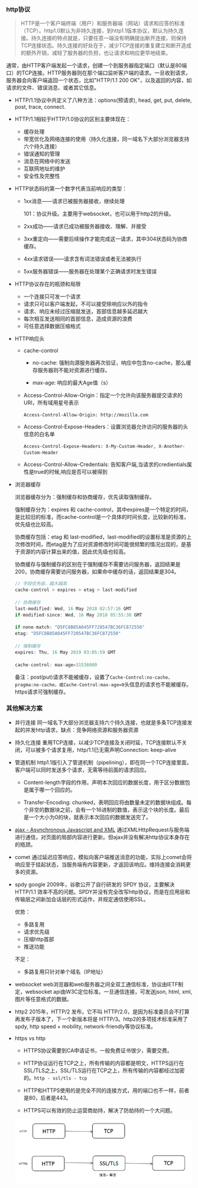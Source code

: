 ### http协议

> HTTP是一个客户端终端（用户）和服务器端（网站）请求和应答的标准（TCP）。http1.0默认为非持久连接，到http1.1版本协议，默认为持久连接。持久连接的特点就是，只要任意一端没有明确提出断开连接，则保持TCP连接状态。持久连接的好处在于，减少TCP连接的重复建立和断开造成的额外开销，减轻了服务器的负担，也让请求和响应更早地结束。

通常，由HTTP客户端发起一个请求，创建一个到服务器指定端口（默认是80端口）的TCP连接。HTTP服务器则在那个端口监听客户端的请求。一旦收到请求，服务器会向客户端返回一个状态，比如"HTTP/1.1 200 OK"，以及返回的内容，如请求的文件、错误消息、或者其它信息。

* HTTP/1.1协议中共定义了八种方法：options(预请求), head, get, put, delete, post, trace, connect.

* HTTP/1.1相较于HTTP/1.0协议的区别主要体现在：

  - 缓存处理
  - 带宽优化及网络连接的使用（持久化连接，同一域名下大部分浏览器支持六个持久连接）
  - 错误通知的管理
  - 消息在网络中的发送
  - 互联网地址的维护
  - 安全性及完整性

* HTTP状态码的第一个数字代表当前响应的类型：

  - 1xx消息——请求已被服务器接收，继续处理

    101：协议升级。主要用于websocket，也可以用于http2的升级。

  - 2xx成功——请求已成功被服务器接收、理解、并接受

  - 3xx重定向——需要后续操作才能完成这一请求，其中304状态码为协商缓存。 

  - 4xx请求错误——请求含有词法错误或者无法被执行

  - 5xx服务器错误——服务器在处理某个正确请求时发生错误

* HTTP协议存在的瓶颈和局限

  - 一个连接只可发一个请求
  - 请求只可以客户端发起，不可以接受除响应以外的指令
  - 请求、响应未经过压缩就发送，首部信息越多延迟越大
  - 每次相互发送相同的首部信息，造成资源的浪费
  - 可任意选择数据压缩格式

* HTTP响应头

  - cache-control

    + no-cache: 强制向源服务器再次验证，响应中包含no-cache，那么缓存服务器则不能对资源进行缓存。

    + max-age: 响应的最大Age值（s）

  - Access-Control-Allow-Origin：指定一个允许向该服务器提交请求的URI，所有域用星号表示

    `Access-Control-Allow-Origin: http://mozilla.com`

  - Access-Control-Expose-Headers：设置浏览器允许访问的服务器的头信息的白名单

    `Access-Control-Expose-Headers: X-My-Custom-Header, X-Another-Custom-Header`

  - Access-Control-Allow-Credentials: 告知客户端,当请求的credientials属性是true的时候,响应是否可以被得到

* 浏览器缓存

  浏览器缓存分为：强制缓存和协商缓存，优先读取强制缓存。
    
  强制缓存分为：expires 和 cache-control，其中expires是一个特定的时间，是比较旧的标准，而cache-control是一个具体的时间长度，比较新的标准，优先级也比较高。

  协商缓存包括：etag 和 last-modified，last-modified的设置标准是资源的上次修改时间，而etag是为了应对资源修改时间可能很频繁的情况出现的，是基于资源的内容计算出来的值，因此优先级也较高。

  协商缓存与强制缓存的区别在于强制缓存不需要访问服务器，返回结果是200，协商缓存需要访问服务器，如果命中缓存的话，返回结果是304。

  ```js
  // 字段优先级，越大越高
  cache-control > expires > etag > last-modified

  // 协商缓存
  last-modified: Wed, 16 May 2018 02:57:16 GMT
  if-modified-since: Wed, 16 May 2018 05:55:38 GMT

  if-none-match: "D5FC8B85A045FF720547BC36FC872550"
  etag: "D5FC8B85A045FF720547BC36FC872550"

  // 强制缓存
  expires: Thu, 16 May 2019 03:05:59 GMT

  cache-control: max-age=31536000
  ```

  备注：post(put)请求不能被缓存，设置了`Cache-Control:no-cache，pragma:no-cache，或Cache-Control:max-age=0`头信息的请求也不能被缓存。https请求可强制缓存。

### 其他解决方案

* 并行连接 同一域名下大部分浏览器支持六个持久连接，也就是多条TCP连接发起的并发http请求，缺点：竞争网络资源和服务器资源

* 持久化连接 重用TCP连接，以减少TCP连接及关闭时延，TCP连接默认不关闭，可以被多个请求复用，http/1.1已无需声明Connection: keep-alive

* 管道机制 http1.1版引入了管道机制（pipelining），即在同一个TCP连接里面，客户端可以同时发送多个请求，无需等待前面的请求回应。

  - Content-length字段的作用，声明本次回应的数据长度，用于区分数据包是属于哪一个回应的。

  - Transfer-Encoding: chunked，表明回应将由数量未定的数据块组成。每个非空的数据块之前，会有一个16进制的数值，表示这个块的长度。最后是一个大小为0的块，就表示本次回应的数据发送完了。

* [ajax - Asynchronous Javascript and XML](ajax) 通过XMLHttpRequest与服务端进行通信，对页面的局部内容进行更新。但ajax并没有解决http协议本身存在的瓶颈。

* comet 通过延迟应答响应，模拟向客户端推送消息的功能，实际上comet会将响应至于挂起状态，当服务端有内容更新，才返回该响应。维持连接会消耗更多的资源。

* spdy google 2009年，谷歌公开了自行研发的 SPDY 协议，主要解决 HTTP/1.1 效率不高的问题。SPDY并没有完全改写http协议，而是在应用层和传输层之间新加会话层的形式运作，并规定通信使用SSL。

  优势：

  - 多路复用
  - 请求优先级
  - 压缩http首部
  - 推送功能
  
  不足：

  - 多路复用只针对单个域名（IP地址）

* websocket web浏览器和web服务器之间全双工通信标准，协议由IETF制定，websocket api由W3C定位标准。一旦通信连接，可发送json, html, xml, 图片等任意格式的数据。

* http2 2015年，HTTP/2 发布，它不叫 HTTP/2.0，是因为标准委员会不打算再发布子版本了，下一个新版本将是 HTTP/3。http2的多项技术标准采用了spdy, http speed + mobility, network-friendly等协议标准。

* https vs http

  - HTTPS协议需要到CA申请证书，一般免费证书很少，需要交费。

  - HTTP协议运行在TCP之上，所有传输的内容都是明文，HTTPS运行在SSL/TLS之上，SSL/TLS运行在TCP之上，所有传输的内容都经过加密的。`http - ssl/tls - tcp`

  - HTTP和HTTPS使用的是完全不同的连接方式，用的端口也不一样，前者是80，后者是443。

  - HTTPS可以有效的防止运营商劫持，解决了防劫持的一个大问题。

  ![https vs http](./images/https.png)